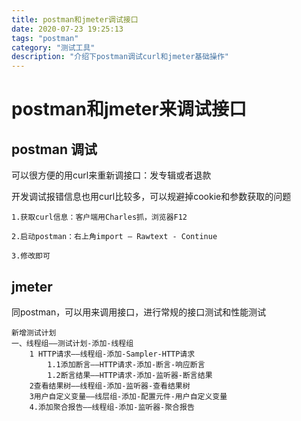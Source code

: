 ```yaml
---
title: postman和jmeter调试接口
date: 2020-07-23 19:25:13
tags: "postman"
category: "测试工具"
description: "介绍下postman调试curl和jmeter基础操作"
---
```

# postman和jmeter来调试接口

## postman 调试
可以很方便的用curl来重新调接口：发专辑或者退款

开发调试报错信息也用curl比较多，可以规避掉cookie和参数获取的问题
```
1.获取curl信息：客户端用Charles抓，浏览器F12

2.启动postman：右上角import — Rawtext - Continue

3.修改即可
```

## jmeter
同postman，可以用来调用接口，进行常规的接口测试和性能测试
```
新增测试计划
一、线程组——测试计划-添加-线程组
	1 HTTP请求——线程组-添加-Sampler-HTTP请求
		1.1添加断言——HTTP请求-添加-断言-响应断言
		1.2断言结果——HTTP请求-添加-监听器-断言结果
	2查看结果树——线程组-添加-监听器-查看结果树
	3用户自定义变量——线层组-添加-配置元件-用户自定义变量
	4.添加聚合报告——线程组-添加-监听器-聚合报告
```